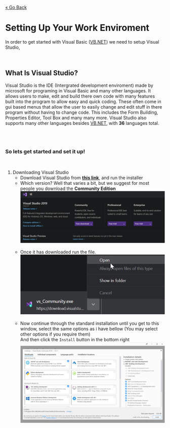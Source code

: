 [« Go Back](\vb.net "Go Back")
<br/>

# Setting Up Your Work Enviroment

In order to get started with Visual Basic \([VB.NET](https://docs.microsoft.com/en-us/dotnet/visual-basic/)\) we need to setup Visual Studio,

<br/>

## What Is Visual Studio?

Visual Studio is the IDE (Intergrated development enviroment) made by microsoft for programing in Visual Basic and many other languages. It allows users to make, edit and build there own code with many features built into the program to allow easy and quick coding. These often come in gui based menus that allow the user to easily change and edit stuff in there program without having to change code. This includes the Form Building, Properties Editor, Tool Box and many many more. Visual Studio also supports many other languages besides [VB.NET](https://docs.microsoft.com/en-us/dotnet/visual-basic/), with **36** languages total.

<br/>
<br/>

### So lets get started and set it up!

<br/>

1. Downloading Visual Studio
    - Download Visual Studio from [**this link**](https://visualstudio.com/downloads/), and run the installer
      <br/>
    - Which version? Well that varies a bit, but we suggest for most people you download the **Community Edition**
      <br/>
      ![Visual Studio Downloads](downloads.png)
      <br/>
      <br/>
    - Once it has downloaded run the file.
      <br/>
      ![Run the installer](run.png)
      <br/>
      <br/>
    - Now continue through the standard installation until you get to this window, select the same options as i have bellow \(You may select other options if you require them\)
      <br/>
      And then click the `Install` button in the bottom right
      ![Run the installer](install-options.png)
      <br/>
      <br/>
